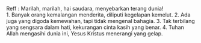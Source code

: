 Reff :
Marilah, marilah, hai saudara, menyebarkan terang dunia!
<br>
1.
Banyak orang kemalangan menderita, diliputi kegelapan kemelut.
2.
Ada juga yang digoda kemewahan, tapi tidak mengenal bahagia.
3.
Tak terbilang yang sengsara dalam hati, kekurangan cinta kasih yang benar.
4.
Tuhan Allah mengasihi dunia ini, Yesus Kristus menerangi yang gelap.